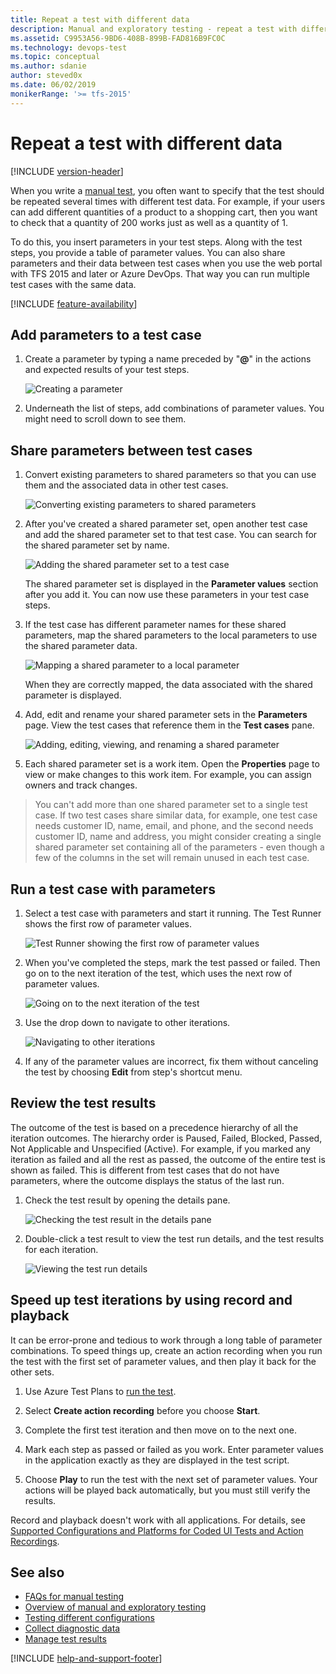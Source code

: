 ```yaml
---
title: Repeat a test with different data
description: Manual and exploratory testing - repeat a test with different data in Azure DevOps and Team Foundation Server (TFS)
ms.assetid: C9953A56-9BD6-408B-899B-FAD816B9FC0C
ms.technology: devops-test
ms.topic: conceptual
ms.author: sdanie
author: steved0x
ms.date: 06/02/2019
monikerRange: '>= tfs-2015'
---
```


# Repeat a test with different data

[!INCLUDE [version-header](includes/version-header.md)]

When you write a [manual test](create-test-cases.md),
you often want to specify that the test should be repeated several
times with different test data. For example, if your users can add
different quantities of a product to a shopping cart, then you want
to check that a quantity of 200 works just as well as a quantity of 1.

To do this, you insert parameters in your test steps. Along with
the test steps, you provide a table of parameter values. You can
also share parameters and their data between test cases when you
use the web portal with TFS 2015 and later or
Azure DevOps. That way you can run multiple test cases with the
same data.

[!INCLUDE [feature-availability](includes/feature-availability.md)]

## Add parameters to a test case

1.  Create a parameter by typing a name preceded by "**@**" in the
    actions and expected results of your test steps.

    ![Creating a parameter](media/repeat-test-with-different-data/repeat-test-with-different-data-01.png)

1.  Underneath the list of steps, add combinations of parameter values.
    You might need to scroll down to see them.

## Share parameters between test cases

1.  Convert existing parameters to shared parameters so that you
    can use them and the associated data in other test cases.

    ![Converting existing parameters to shared parameters](media/repeat-test-with-different-data/repeat-test-with-different-data-02.png)

1.  After you've created a shared parameter set, open another
    test case and add the shared parameter set to that test case.
    You can search for the shared parameter set by name.

    ![Adding the shared parameter set to a test case](media/repeat-test-with-different-data/repeat-test-with-different-data-03.png)

    The shared parameter set is displayed in the **Parameter values**
    section after you add it. You can now use these parameters in
    your test case steps.

1.  If the test case has different parameter names for
    these shared parameters, map the shared parameters to
    the local parameters to use the shared parameter data.

    ![Mapping a shared parameter to a local parameter](media/repeat-test-with-different-data/repeat-test-with-different-data-04.png)

    When they are correctly mapped, the data associated with the
    shared parameter is displayed.

1.  Add, edit and rename your shared parameter sets in the
    **Parameters** page. View the test cases that reference
    them in the **Test cases** pane.

    ![Adding, editing, viewing, and renaming a shared parameter](media/repeat-test-with-different-data/repeat-test-with-different-data-05.png)

1.  Each shared parameter set is a work item. Open the **Properties**
    page to view or make changes to this work item. For example,
    you can assign owners and track changes.

> You can't add more than one shared parameter set to a single test case. If two test cases share similar data, for example, one test case needs
> customer ID, name, email, and phone, and the second needs customer ID, name and address, you might consider creating a single shared parameter set
> containing all of the parameters - even though a few of the columns in the set will remain unused in each test case.

## Run a test case with parameters

1.  Select a test case with parameters and start it running.
    The Test Runner shows the first row of parameter values.

    ![Test Runner showing the first row of parameter values](media/repeat-test-with-different-data/repeat-test-with-different-data-06.png)

1.  When you've completed the steps, mark the test passed or failed.
    Then go on to the next iteration of the test, which uses the next
    row of parameter values.

    ![Going on to the next iteration of the test](media/repeat-test-with-different-data/repeat-test-with-different-data-07.png)

1.  Use the drop down to navigate to other iterations.

    ![Navigating to other iterations](media/repeat-test-with-different-data/repeat-test-with-different-data-08.png)

1.  If any of the parameter values are incorrect, fix them
    without canceling the test by choosing **Edit** from step's
    shortcut menu.

## Review the test results

The outcome of the test is based on a precedence hierarchy of all the iteration outcomes. The hierarchy order is Paused, Failed, Blocked, Passed, Not Applicable and Unspecified (Active). For example, if you marked any iteration as failed and all the rest as passed, the outcome of the entire test is shown as failed. This is different from test cases that do not have parameters, where the outcome displays the status of the last run.

1.  Check the test result by opening the details pane.

    ![Checking the test result in the details pane](media/repeat-test-with-different-data/repeat-test-with-different-data-09.png)

1.  Double-click a test result to view the test run details,
    and the test results for each iteration.

    ![Viewing the test run details](media/repeat-test-with-different-data/repeat-test-with-different-data-10.png)

## Speed up test iterations by using record and playback

It can be error-prone and tedious to work through a long table of
parameter combinations. To speed things up, create an action
recording when you run the test with the first set of parameter
values, and then play it back for the other sets.

1.  Use Azure Test Plans to [run the test](run-manual-tests.md).

1.  Select **Create action recording** before you choose **Start**.

1.  Complete the first test iteration and then move on to the next one.

1.  Mark each step as passed or failed as you work. Enter parameter
    values in the application exactly as they are displayed in the test script.

1.  Choose **Play** to run the test with the next set of parameter values.
    Your actions will be played back automatically, but you must still
    verify the results.

Record and playback doesn't work with all applications. For details, see
[Supported Configurations and Platforms for Coded UI Tests and Action Recordings](/visualstudio/test/supported-configurations-and-platforms-for-coded-ui-tests-and-action-recordings).

## See also

- [FAQs for manual testing](reference-qa.md#repeatdifferent)
- [Overview of manual and exploratory testing](index.yml)
- [Testing different configurations](test-different-configurations.md)
- [Collect diagnostic data](collect-diagnostic-data.md)
- [Manage test results](how-long-to-keep-test-results.md)

[!INCLUDE [help-and-support-footer](includes/help-and-support-footer.md)]
